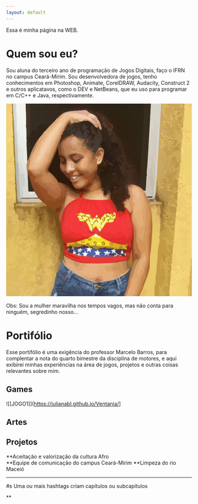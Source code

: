 ```yaml
---
layout: default 
---
```


Essa é minha página na WEB.

# Quem sou eu?

Sou aluna do terceiro ano de programação de Jogos Digitais, faço o IFRN no campus Ceará-Mirim. Sou desenvolvedora de jogos, tenho conhecimentos em Photoshop, Animate, CorelDRAW, Audacity, Construct 2 e outros aplicatavos, como o DEV e NetBeans, que eu uso para programar em C/C++ e Java, respectivamente. 

![](arte.png)

Obs: Sou a mulher maravilha nos tempos vagos, mas não conta para ninguém, segredinho nosso...

# Portifólio 


Esse portifólio é uma exigência do professor Marcelo Barros, para complentar a nota do quarto bimestre da disciplina de motores, e aqui exibirei minhas experiências na área de jogos, projetos e outras coisas relevantes sobre mim.    


## Games 

![[JOGO1]](https://julianabl.github.io/Ventania/]

## Artes 


## Projetos 

**Aceitação e valorização da cultura Afro    
**Equipe de comunicação do campus Ceará-Mirim 
**Limpeza do rio Maceió 

* * *
#s Uma ou mais hashtags criam capítulos ou subcapítulos 

** 


